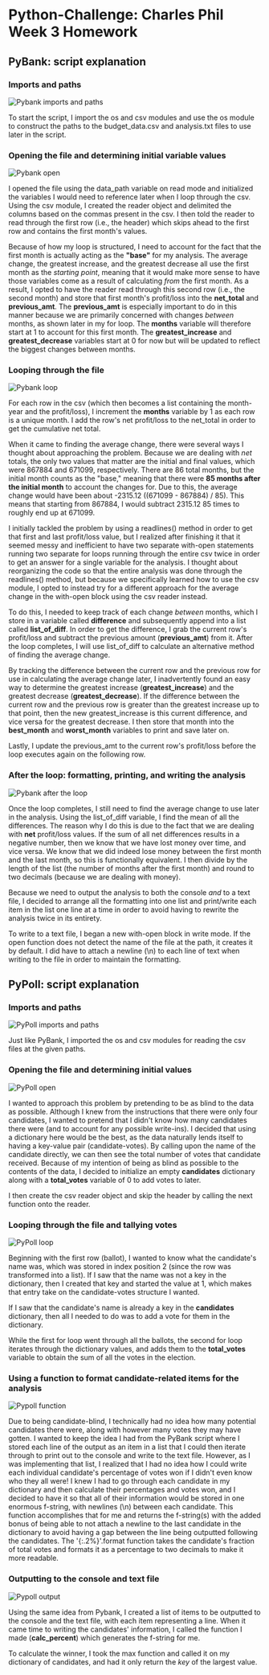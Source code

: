 # Python-Challenge: Charles Phil Week 3 Homework

## PyBank: script explanation

### Imports and paths

![Pybank imports and paths](Images/pybank_paths.png)

To start the script, I import the os and csv modules and use the os module to construct the paths to the budget_data.csv
and analysis.txt files to use later in the script.

### Opening the file and determining initial variable values

![Pybank open](Images/pybank_open.png)

I opened the file using the data_path variable on read mode and initialized the variables I would need to reference 
later when I loop through the csv. Using the csv module, I created the reader object and delimited the columns based
on the commas present in the csv. I then told the reader to read through the first row (i.e., the header) which skips 
ahead to the first row and contains the first month's values.

Because of how my loop is structured, I need to account for the fact that the first month is actually acting as the
**"base"** for my analysis. The average change, the greatest increase, and the greatest decrease all use the first
month as the *starting point*, meaning that it would make more sense to have those variables come as a result of 
calculating *from* the first month. As a result, I opted to have the reader read through this second row (i.e., the
second month) and store that first month's profit/loss into the **net_total** and **previous_amt**. The **previous_amt**
is especially important to do in this manner because we are primarily concerned with changes *between* months, as shown
later in my for loop. The **months** variable will therefore start at 1 to account for this first month. The 
**greatest_increase** and **greatest_decrease** variables start at 0 for now but will be updated to reflect the biggest
changes between months.

### Looping through the file

![Pybank loop](Images/pybank_loop.png)

For each row in the csv (which then becomes a list containing the month-year and the profit/loss), I increment the
**months** variable by 1 as each row is a unique month. I add the row's net profit/loss to the net_total in order to get
the cumulative net total. 

When it came to finding the average change, there were several ways I thought about approaching the problem. Because we
are dealing with *net* totals, the only two values that matter are the initial and final values, which were 867884 and 
671099, respectively. There are 86 total months, but the initial month counts as the "base," meaning that there were
**85 months after the initial month** to account the changes for. Due to this, the average change would have been
about -2315.12 ((671099 - 867884) / 85). This means that starting from 867884, I would subtract 2315.12 85 times to
roughly end up at 671099.

I initially tackled the problem by using a readlines() method in order to get that first and last profit/loss value, but
I realized after finishing it that it seemed messy and inefficient to have two separate with-open statements running two
separate for loops running through the entire csv twice in order to get an answer for a single variable for the
analysis. I thought about reorganizing the code so that the entire analysis was done through the readlines() method, but
because we specifically learned how to use the csv module, I opted to instead try for a different approach for the 
average change in the with-open block using the csv reader instead.

To do this, I needed to keep track of each change *between* months, which I store in a variable called **difference**
and subsequently append into a list called **list_of_diff**. In order to get the difference, I grab the current row's
profit/loss and subtract the previous amount (**previous_amt**) from it. After the loop completes, I will use 
list_of_diff to calculate an alternative method of finding the average change.

By tracking the difference between the current row and the previous row for use in calculating the average change later,
I inadvertently found an easy way to determine the greatest increase (**greatest_increase**) and the greatest
decrease (**greatest_decrease**). If the difference between the current row and the previous row is greater than the
greatest increase up to that point, then the new greatest_increase is this current difference, and vice versa for the
greatest decrease. I then store that month into the **best_month** and **worst_month** variables to print and save
later on.

Lastly, I update the previous_amt to the current row's profit/loss before the loop executes again on the following row.

### After the loop: formatting, printing, and writing the analysis

![Pybank after the loop](Images/pybank_after_loop.png)

Once the loop completes, I still need to find the average change to use later in the analysis. Using the list_of_diff
variable, I find the mean of all the differences. The reason why I do this is due to the fact that we are dealing with
**net** profit/loss values. If the sum of all net differences results in a negative number, then we know that we have
lost money over time, and vice versa. We know that we did indeed lose money between the first month and the last month,
so this is functionally equivalent. I then divide by the length of the list (the number of months after the first month)
and round to two decimals (because we are dealing with money).

Because we need to output the analysis to both the console *and* to a text file, I decided to arrange all the
formatting into one list and print/write each item in the list one line at a time in order to avoid having to rewrite
the analysis twice in its entirety. 

To write to a text file, I began a new with-open block in write mode. If the open function does not detect the name of 
the file at the path, it creates it by default. I did have to attach a newline (\n) to each line of text when writing to
the file in order to maintain the formatting.

## PyPoll: script explanation

### Imports and paths

![PyPoll imports and paths](Images/pypoll_paths.png)

Just like PyBank, I imported the os and csv modules for reading the csv files at the given paths.

### Opening the file and determining initial values

![PyPoll open](Images/pypoll_open.png)

I wanted to approach this problem by pretending to be as blind to the data as possible. Although I knew from the 
instructions that there were only four candidates, I wanted to pretend that I didn't know how many candidates there were
(and to account for any possible write-ins). I decided that using a dictionary here would be the best, as the data
naturally lends itself to having a key-value pair (candidate-votes). By calling upon the name of the candidate directly,
we can then see the total number of votes that candidate received. Because of my intention of being as blind as possible
to the contents of the data, I decided to initialize an empty **candidates** dictionary along with a **total_votes** 
variable of 0 to add votes to later.

I then create the csv reader object and skip the header by calling the next function onto the reader.

### Looping through the file and tallying votes

![PyPoll loop](Images/pypoll_loop.png)

Beginning with the first row (ballot), I wanted to know what the candidate's name was, which was stored in index
position 2 (since the row was transformed into a list). If I saw that the name was not a key in the dictionary, then I
created that key and started the value at 1, which makes that entry take on the candidate-votes structure I wanted. 

If I saw that the candidate's name is already a key in the **candidates** dictionary, then all I needed to do was to add
a vote for them in the dictionary.

While the first for loop went through all the ballots, the second for loop iterates through the dictionary values, and
adds them to the **total_votes** variable to obtain the sum of all the votes in the election.

### Using a function to format candidate-related items for the analysis

![Pypoll function](Images/pypoll_function.png)

Due to being candidate-blind, I technically had no idea how many potential candidates there were, along with however
many votes they may have gotten. I wanted to keep the idea I had from the PyBank script where I stored each line of the
output as an item in a list that I could then iterate through to print out to the console and write to the text file.
However, as I was implementing that list, I realized that I had no idea how I could write each individual candidate's 
percentage of votes won if I didn't even know who they all were! I knew I had to go through each candidate in my
dictionary and then calculate their percentages and votes won, and I decided to have it so that all of their information
would be stored in one enormous f-string, with newlines (\n) between each candidate. This function accomplishes that 
for me and returns the f-string(s) with the added bonus of being able to not attach a newline to the last candidate in
the dictionary to avoid having a gap between the line being outputted following the candidates. The '{:.2%}'.format 
function takes the candidate's fraction of total votes and formats it as a percentage to two decimals to make it more
readable.

### Outputting to the console and text file

![Pypoll output](Images/pypoll_output.png)

Using the same idea from Pybank, I created a list of items to be outputted to the console and the text file, with each
item representing a line. When it came time to writing the candidates' information, I called the function I made
(**calc_percent**) which generates the f-string for me.

To calculate the winner, I took the max function and called it on my dictionary of candidates, and had it only return
the *key* of the largest value. 